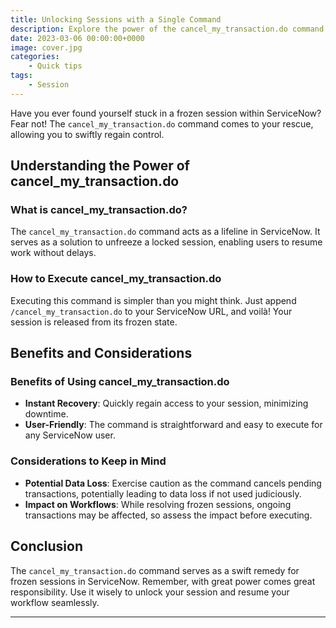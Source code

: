 ```yaml
---
title: Unlocking Sessions with a Single Command
description: Explore the power of the cancel_my_transaction.do command that swiftly releases frozen sessions within ServiceNow. Learn its execution process, delve into its benefits, and consider essential aspects for effective utilization of this vital tool.
date: 2023-03-06 00:00:00+0000
image: cover.jpg
categories:
    - Quick tips
tags:
    - Session
---
```


Have you ever found yourself stuck in a frozen session within ServiceNow? Fear not! The `cancel_my_transaction.do` command comes to your rescue, allowing you to swiftly regain control.

## Understanding the Power of cancel_my_transaction.do

### What is cancel_my_transaction.do?

The `cancel_my_transaction.do` command acts as a lifeline in ServiceNow. It serves as a solution to unfreeze a locked session, enabling users to resume work without delays.

### How to Execute cancel_my_transaction.do

Executing this command is simpler than you might think. Just append `/cancel_my_transaction.do` to your ServiceNow URL, and voilà! Your session is released from its frozen state.

## Benefits and Considerations

### Benefits of Using cancel_my_transaction.do

- **Instant Recovery**: Quickly regain access to your session, minimizing downtime.
- **User-Friendly**: The command is straightforward and easy to execute for any ServiceNow user.

### Considerations to Keep in Mind

- **Potential Data Loss**: Exercise caution as the command cancels pending transactions, potentially leading to data loss if not used judiciously.
- **Impact on Workflows**: While resolving frozen sessions, ongoing transactions may be affected, so assess the impact before executing.

## Conclusion

The `cancel_my_transaction.do` command serves as a swift remedy for frozen sessions in ServiceNow. Remember, with great power comes great responsibility. Use it wisely to unlock your session and resume your workflow seamlessly.

---
